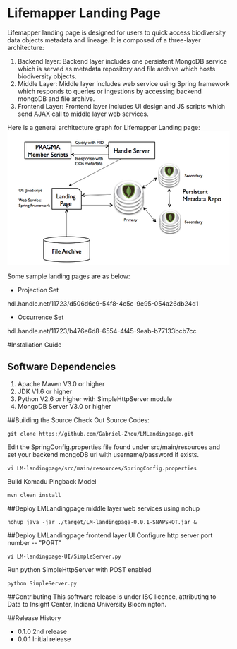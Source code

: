 # Lifemapper Landing Page

Lifemapper landing page is designed for users to quick access biodiversity data objects metadata and lineage. It is composed of a three-layer architecture:

1. Backend layer: Backend layer includes one persistent MongoDB service which is served as metadata repository and file archive which hosts biodiversity objects.
2. Middle Layer: Middle layer includes web service using Spring framework which responds to queries or ingestions by accessing backend mongoDB and file archive.
3. Frontend Layer: Frontend layer includes UI design and JS scripts which send AJAX call to middle layer web services.

Here is a general architecture graph for Lifemapper Landing page:
![alt tag](https://raw.githubusercontent.com/Gabriel-Zhou/LMLandingpage/master/docs/arclandingpage.png)

Some sample landing pages are as below:

* Projection Set 

hdl.handle.net/11723/d506d6e9-54f8-4c5c-9e95-054a26db24d1

* Occurrence Set 

hdl.handle.net/11723/b476e6d8-6554-4f45-9eab-b77133bcb7cc

#Installation Guide

## Software Dependencies

1. Apache Maven V3.0 or higher
2. JDK V1.6 or higher
3. Python V2.6 or higher with SimpleHttpServer module
4. MongoDB Server V3.0 or higher

##Building the Source
Check Out Source Codes:
```
git clone https://github.com/Gabriel-Zhou/LMLandingpage.git
```
Edit the SpringConfig.properties file found under src/main/resources and set your backend mongoDB uri with username/password if exists.
```
vi LM-landingpage/src/main/resources/SpringConfig.properties
```
Build Komadu Pingback Model
```
mvn clean install
```

##Deploy LMLandingpage middle layer web services using nohup
```
nohup java -jar ./target/LM-landingpage-0.0.1-SNAPSHOT.jar &
```

##Deploy LMLandingpage frontend layer UI
Configure http server port number -- "PORT"
```
vi LM-landingpage-UI/SimpleServer.py

```
Run python SimpleHttpServer with POST enabled
```
python SimpleServer.py
```

##Contributing
This software release is under ISC licence, attributing to Data to Insight Center, Indiana University Bloomington.

##Release History
* 0.1.0 2nd release
* 0.0.1 Initial release 








